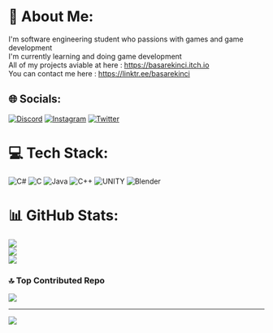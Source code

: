 # 💫 About Me:
I'm software engineering student who passions with games and game development<br>I'm currently learning and doing game development<br>All of my projects aviable at here : https://basarekinci.itch.io<br>You can contact me here : https://linktr.ee/basarekinci


## 🌐 Socials:
[![Discord](https://img.shields.io/badge/Discord-%237289DA.svg?logo=discord&logoColor=white)](https://discord.gg/basarekinci) [![Instagram](https://img.shields.io/badge/Instagram-%23E4405F.svg?logo=Instagram&logoColor=white)](https://instagram.com/basar.ekincii) [![Twitter](https://img.shields.io/badge/Twitter-%231DA1F2.svg?logo=Twitter&logoColor=white)](https://twitter.com/BasarEkincii) 

# 💻 Tech Stack:
![C#](https://img.shields.io/badge/c%23-%23239120.svg?style=flat-square&logo=c-sharp&logoColor=white) ![C](https://img.shields.io/badge/c-%2300599C.svg?style=flat-square&logo=c&logoColor=white) ![Java](https://img.shields.io/badge/java-%23ED8B00.svg?style=flat-square&logo=java&logoColor=white) ![C++](https://img.shields.io/badge/c++-%2300599C.svg?style=flat-square&logo=c%2B%2B&logoColor=white) ![UNITY](https://img.shields.io/badge/Unity-%2320232a.svg?style=flat-square&logo=unity&logoColor=white) ![Blender](https://img.shields.io/badge/blender-%23F5792A.svg?style=flat-square&logo=blender&logoColor=white)
# 📊 GitHub Stats:
![](https://github-readme-stats.vercel.app/api?username=BasarEkinci&theme=dark&hide_border=false&include_all_commits=true&count_private=false)<br/>
![](https://github-readme-streak-stats.herokuapp.com/?user=BasarEkinci&theme=dark&hide_border=false)<br/>
![](https://github-readme-stats.vercel.app/api/top-langs/?username=BasarEkinci&theme=dark&hide_border=false&include_all_commits=true&count_private=false&layout=compact)

### 🔝 Top Contributed Repo
![](https://github-contributor-stats.vercel.app/api?username=BasarEkinci&limit=5&theme=dark&combine_all_yearly_contributions=true)

---
[![](https://visitcount.itsvg.in/api?id=BasarEkinci&icon=0&color=1)](https://visitcount.itsvg.in)

<!-- Proudly created with GPRM ( https://gprm.itsvg.in ) -->
